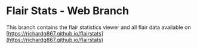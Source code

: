# Flair Stats - Web Branch
This branch contains the flair statistics viewer and all flair data available on [https://richardg867.github.io/flairstats](https://richardg867.github.io/flairstats)
